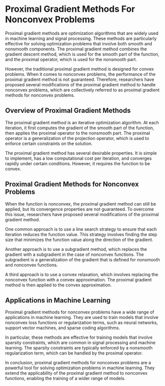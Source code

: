 # Proximal Gradient Methods For Nonconvex Problems

Proximal gradient methods are optimization algorithms that are widely used in machine learning and signal processing. These methods are particularly effective for solving optimization problems that involve both smooth and nonsmooth components. The proximal gradient method combines the gradient descent method, which is used for the smooth part of the function, and the proximal operator, which is used for the nonsmooth part.

However, the traditional proximal gradient method is designed for convex problems. When it comes to nonconvex problems, the performance of the proximal gradient method is not guaranteed. Therefore, researchers have proposed several modifications of the proximal gradient method to handle nonconvex problems, which are collectively referred to as proximal gradient methods for nonconvex problems.

## Overview of Proximal Gradient Methods

The proximal gradient method is an iterative optimization algorithm. At each iteration, it first computes the gradient of the smooth part of the function, then applies the proximal operator to the nonsmooth part. The proximal operator is a generalization of the projection operator, which is used to enforce certain constraints on the solution.

The proximal gradient method has several desirable properties. It is simple to implement, has a low computational cost per iteration, and converges rapidly under certain conditions. However, it requires the function to be convex.

## Proximal Gradient Methods for Nonconvex Problems

When the function is nonconvex, the proximal gradient method can still be applied, but its convergence properties are not guaranteed. To overcome this issue, researchers have proposed several modifications of the proximal gradient method.

One common approach is to use a line search strategy to ensure that each iteration reduces the function value. This strategy involves finding the step size that minimizes the function value along the direction of the gradient.

Another approach is to use a subgradient method, which replaces the gradient with a subgradient in the case of nonconvex functions. The subgradient is a generalization of the gradient that is defined for nonsmooth and nonconvex functions.

A third approach is to use a convex relaxation, which involves replacing the nonconvex function with a convex approximation. The proximal gradient method is then applied to the convex approximation.

## Applications in Machine Learning

Proximal gradient methods for nonconvex problems have a wide range of applications in machine learning. They are used to train models that involve nonconvex loss functions or regularization terms, such as neural networks, support vector machines, and sparse coding algorithms.

In particular, these methods are effective for training models that involve sparsity constraints, which are common in signal processing and machine learning. The sparsity constraints are typically enforced by a nonsmooth regularization term, which can be handled by the proximal operator.

In conclusion, proximal gradient methods for nonconvex problems are a powerful tool for solving optimization problems in machine learning. They extend the applicability of the proximal gradient method to nonconvex functions, enabling the training of a wider range of models.
